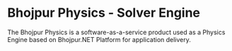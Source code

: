 # Bhojpur Physics - Solver Engine
The Bhojpur Physics is a software-as-a-service product used as a Physics Engine based on Bhojpur.NET Platform for application delivery.
